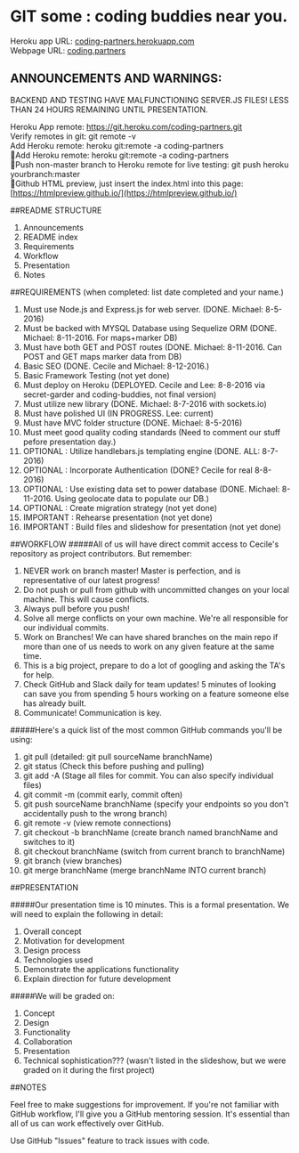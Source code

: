 # GIT some : coding buddies near you.
Heroku app URL: [coding-partners.herokuapp.com](http://coding-partners.herokuapp.com/home)<br>
Webpage URL: [coding.partners](https://www.coding.partners)<br>

## ANNOUNCEMENTS AND WARNINGS:
BACKEND AND TESTING HAVE MALFUNCTIONING SERVER.JS FILES!
LESS THAN 24 HOURS REMAINING UNTIL PRESENTATION. 

Heroku App remote: https://git.heroku.com/coding-partners.git<br>
Verify remotes in git:  git remote -v<br>
Add Heroku remote:  heroku git:remote -a coding-partners<br>
:information_desk_person:Add Heroku remote:  heroku git:remote -a coding-partners<br>
:information_desk_person:Push non-master branch to Heroku remote for live testing: git push heroku yourbranch:master<br>
:information_desk_person:Github HTML preview, just insert the index.html into this page: [https://htmlpreview.github.io/](https://htmlpreview.github.io/)<br>

##README STRUCTURE
1. Announcements
2. README index
3. Requirements
4. Workflow
5. Presentation
6. Notes


##REQUIREMENTS (when completed: list date completed and your name.)
1. Must use Node.js and Express.js for web server. (DONE. Michael: 8-5-2016)
2. Must be backed with MYSQL Database using Sequelize ORM (DONE. Michael: 8-11-2016. For maps+marker DB)
3. Must have both GET and POST routes (DONE. Michael: 8-11-2016. Can POST and GET maps marker data from DB)
4. Basic SEO (DONE. Cecile and Michael: 8-12-2016.)
5. Basic Framework Testing (not yet done)
6. Must deploy on Heroku (DEPLOYED. Cecile and Lee: 8-8-2016 via secret-garder and coding-buddies, not final version)
7. Must utilize new library (DONE. Michael: 8-7-2016 with sockets.io)
8. Must have polished UI (IN PROGRESS. Lee: current)
9. Must have MVC folder structure (DONE. Michael: 8-5-2016)
10. Must meet good quality coding standards (Need to comment our stuff pefore presentation day.)
11. OPTIONAL : Utilize handlebars.js templating engine (DONE. ALL: 8-7-2016)
12. OPTIONAL : Incorporate Authentication (DONE? Cecile for real 8-8-2016)
13. OPTIONAL : Use existing data set to power database (DONE. Michael: 8-11-2016. Using geolocate data to populate our DB.) 
14. OPTIONAL :  Create migration strategy (not yet done)
15. IMPORTANT : Rehearse presentation (not yet done)
16. IMPORTANT : Build files and slideshow for presentation (not yet done)

##WORKFLOW 
#####All of us will have direct commit access to Cecile's repository as project contributors. But remember:
1. NEVER work on branch master! Master is perfection, and is representative of our latest progress!
2. Do not push or pull from github with uncommitted changes on your local machine. This will cause conflicts.
3. Always pull before you push!
4. Solve all merge conflicts on your own machine. We're all responsible for our individual commits.
5. Work on Branches! We can have shared branches on the main repo if more than one of us needs to work on any given feature at the same time.
6. This is a big project, prepare to do a lot of googling and asking the TA's for help.
7. Check GitHub and Slack daily for team updates! 5 minutes of looking can save you from spending 5 hours working on a feature someone else has already built.
8. Communicate! Communication is key.

#####Here's a quick list of the most common GitHub commands you'll be using:
1. git pull 	(detailed: git pull sourceName branchName)
2. git status 	(Check this before pushing and pulling)
3. git add -A 	(Stage all files for commit. You can also specify individual files)
4. git commit -m 	(commit early, commit often)
5. git push sourceName branchName (specify your endpoints so you don't accidentally push to the wrong branch)
6. git remote -v 	(view remote connections)
7. git checkout -b branchName 	(create branch named branchName and switches to it)
8. git checkout branchName 	(switch from current branch to branchName)
9. git branch 		(view branches)
10. git merge branchName 	(merge branchName INTO current branch)

##PRESENTATION

#####Our presentation time is 10 minutes. This is a formal presentation. We will need to explain the following in detail: 
1. Overall concept
2. Motivation for development
3. Design process
4. Technologies used
5. Demonstrate the applications functionality
6. Explain direction for future development

#####We will be graded on:
1. Concept
2. Design
3. Functionality
4. Collaboration
5. Presentation 
6. Technical sophistication??? (wasn't listed in the slideshow, but we were graded on it during the first project)

##NOTES

Feel free to make suggestions for improvement.
If you're not familiar with GitHub workflow, I'll give you a GitHub mentoring session. It's essential than all of us can work effectively over GitHub.

Use GitHub "Issues" feature to track issues with code.

